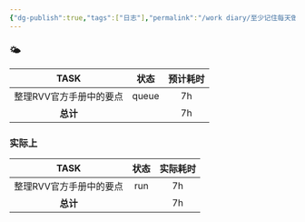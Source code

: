```yaml
---
{"dg-publish":true,"tags":["日志"],"permalink":"/work diary/至少记住每天做了什么/2024-08-20：周二/","dgPassFrontmatter":true}
---
```


 ### 🌤

|     TASK      |  状态   | 预计耗时 |
| :-----------: | :---: | :--: |
| 整理RVV官方手册中的要点 | queue |  7h  |
|    **总计**     |       |  7h  |

### 实际上

|     TASK      | 状态  | 实际耗时 |
| :-----------: | :-: | :--: |
| 整理RVV官方手册中的要点 | run |  7h  |
|    **总计**     |     |  7h  |

